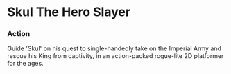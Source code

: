 # Skul The Hero Slayer

### Action

Guide 'Skul' on his quest to single-handedly take on the Imperial Army and rescue his King from captivity, in an action-packed rogue-lite 2D platformer for the ages.